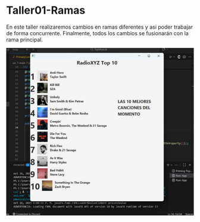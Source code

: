# Taller01-Ramas
En este taller realizaremos cambios en ramas diferentes y asi poder trabajar de forma concurrente. Finalmente, todos los cambios se fusionarán con la rama principal.

![Imagen del Top 10](TopMusical/TopMusical/img/TOP10FOTO.png)

